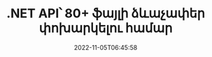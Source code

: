 ---
############################# Static ############################
layout: "product"
date: 2022-11-05T06:45:58
draft: false

product: "Conversion"
product_tag: "conversion"
platform: .NET
platform_tag: net

############################# Head ############################
head_title: "C# .NET Document Conversion API | Փոխակերպեք PDF Word Excel PPTX HTML պատկերներ"
head_description: "C# .NET Document Conversion API: Փոխակերպեք PDF Word DOC DOCX, Excel աղյուսակներ PPT PPTX, HTML, PSD, MPT MPP, էլփոստի MSG EMLX, AutoCAD և պատկերի ֆայլերի ձևաչափեր:"

############################# Header ############################
title: ".NET API՝ 80+ ֆայլի ձևաչափեր փոխարկելու համար"
description: "Պարզ API՝ փաստաթղթերի և պատկերների փոխակերպման գործառույթները .NET հավելվածներում ինտեգրելու համար՝ առանց որևէ արտաքին ծրագրաշարի տեղադրման:"
button:
    enable: true
    icon: "fas fa-arrow-down"
    label: "Ներբեռնեք անվճար փորձաշրջան"
    link: "https://downloads.groupdocs.com/conversion/net"

############################# SubMenu ############################
submenu:
    enable: true
    
    left:
        img_alt: "GroupDocs.Conversion for .NET"
        image: "https://www.groupdocs.cloud/templates/groupdocs/images/product-logos/groupdocs-conversion-net.png"
        product: "GroupDocs.Conversion"
        platform: ".NET"

    middle:
        button:
            # button loop
            - link: "#overview"
              text: "Ընդհանուր ակնարկ"

            # button loop
            - link: "#features"
              text: "Հատկություններ"

            # button loop
            - link: "#support"
              text: "Աջակցություն"

            # button loop
            - link: "https://products.groupdocs.app/conversion"
              text: "Live Demo"

            # button loop
            - link: "https://purchase.groupdocs.com/pricing/conversion/net"
              text: "Գնագոյացում"

    right:
        link_download: "https://downloads.groupdocs.com/conversion"
        link_learn: "https://docs.groupdocs.com/conversion/net/"
        link_buy: "https://purchase.groupdocs.com"

############################# Overview ############################
overview:
    enable: true
    content: |
      GroupDocs.Conversion for .NET-ն առաջարկում է API-ների պարզ հավաքածու՝ ծրագրավորողներին հնարավորություն տալով ստեղծել փաստաթղթերի փոխակերպման հզոր հավելվածներ C#-ում, ASP.NET-ում և .NET-ին առնչվող այլ տեխնոլոգիաներում: GroupDocs.Conversion for .NET API-ն ապահովում է ֆայլերի փոխակերպման արագ, արդյունավետ և հուսալի լուծում ձեր վերջնական օգտագործողներին: Այն աջակցում է ճշգրիտ փոխակերպումների կատարմանը բոլոր հայտնի բիզնես փաստաթղթերի ձևաչափերում, ներառյալ՝ PDF, HTML, Email, Microsoft Word փաստաթղթեր, Excel աղյուսակներ, PowerPoint շնորհանդեսներ, Project, Photoshop, CorelDraw, AutoCAD, դիագրամներ, պատկերային պատկերների ձևաչափեր և շատ ավելին: Փաստաթղթերի փոխարկիչի գրադարանն ինքնաբերաբար հայտնաբերում է սկզբնական փաստաթղթի ձևաչափը և ձեզ հնարավորություն է տալիս ամբողջ փաստաթուղթը կամ կոնկրետ էջերը փոխակերպելու ցանկալի ելքային ձևաչափին: Ավելի հեշտ է փոխարինել բացակայող տառատեսակները նախընտրած տառատեսակներով և ավելացնել տեքստի կամ պատկերի ջրանիշներ ցանկացած փաստաթղթի էջում:

      GroupDocs.Conversion for .NET-ը կարող է օգտագործվել ցանկացած մշակման միջավայրում ծրագրեր մշակելու համար, որոնք ուղղված են .NET հարթակին: Այն համատեղելի է .NET-ի վրա հիմնված բոլոր լեզուների հետ և աջակցում է հայտնի օպերացիոն համակարգերին (Windows, Linux, MacOS), որտեղ կարող են տեղադրվել Mono կամ .NET Frameworks (ներառյալ .NET Core):
    tabs:
      enable: true
      
      ## TAB ONE ##
      tab_one:
        description: |
          Ստորև ներկայացված է GroupDocs.Conversion for .NET-ի ակնարկ.
        
        right:
          enable: true
          icon: "fab fa-html5"
          title: "Ընդհանուր ակնարկ"
          content: |
            * Ֆայլի տիպի ավտոմատ հայտնաբերում
            * Փոխակերպել փաստաթղթերը
            * Փոխակերպել ներկայացումները
            * Փոխարկել աղյուսակները
            * Փոխակերպեք ռաստերային պատկերները
            * Փոխարկել PDF փաստաթղթերը
            * Փոխակերպել այլ ձևաչափեր
            * Կիրառել ջրի մակարդակի նշագիծ
            * Նշեք ֆայլի գաղտնաբառը
            * Անհատականացրեք փոխակերպումը

      ## TAB TWO ##
      tab_two:
        description: |
          GroupDocs.Conversion for .NET-ն աջակցում է փոխակերպմանը բոլոր հայտնի և սովորաբար օգտագործվող [փաստաթղթի ֆայլերի ձևաչափերի] միջև (https://docs.groupdocs.com/conversion/net/supported-document-formats/):

        left:
          enable: true
          table:
            # table loop
            - title: "Փոխարկել From:"
              content: |
                * **Փաստաթղթեր**՝ DOC, DOCX, DOCM, DOT, DOTX, DOTM, RTF, TXT, ODT, OTT
                * **Աղյուսակներ**՝ XLS, XLSX, XLSM, XLSB, CSV, XLS2003, ODS, TSV, XLT, XLTX, XLTM, XLAM, FODS, SXC
                * **Ներկայացումներ**՝ PPT, PPTX, PPS, PPSX, ODP, POT, POTX, POTM, PPTM, PPSM, FODP
                * **Պատկեր **՝ TIF, TIFF, JPG, JPEG, PNG, GIF, BMP, ICO, DIB, JPC, JPEG-LS, JPEG2000
                * **Դյուրակիր **՝ PDF, XPS, OXPS, EPUB
                * **HTML**՝ HTM, HTML, MHTML
                * **Մետաֆայլեր**՝ EMZ, WMZ
                * **PhotoShop**՝ PSD
                * **Նախագիծ**՝ MPP, MPT, MPX
                * ** Outlook **: PST, OST
                * **Էլփոստ **՝ MSG, EML, EMLX
                * **Դիագրամներ**՝ VSD, VSDX, VSDM, VSS, VSSM, VST, VSTM, VSX, VTX, VDW, VDX, SVG, SVGZ
                * **AutoCAD**՝ DXF, DWG, DWF, STL, IFC, DWT
                * ** PostScript **: EPS, PS, PSL, CGM
                * **CorelDRAW**՝ CDR, CMX
                * **Այլ **՝ VCF, PLT, LGS, OTG, MD, AI, LOG

        right:
          enable: true
          table:
            # table loop
            - title: "Փոխարկել:"
              content: |
                * **Փաստաթղթեր**՝ DOC, DOCX, DOCM, DOT, DOTX, DOTM, RTF, TXT, ODT, OTT
                * **Աղյուսակներ**՝ XLS, XLSX, XLSM, XLSB, CSV, XLS2003, TSV, XLTX, ODS, XLAM, FODS, DIF, SXC
                * **Ներկայացումներ**՝ PPT, PPTX, PPS, PPSX, ODP, POTX, POTM, PPTM, PPSM, FODP
                * **Պատկեր **՝ TIF, TIFF, JPG, JPEG, PNG, GIF, BMP, ICO, JPEG2000
                * **Մետաֆայլեր**՝ EMF, WMF, EMZ, WMZ
                * **Դիագրամներ**՝ SVGZ
                * **Դյուրակիր **՝ PDF, XPS
                * **HTML**՝ HTM, HTML, MHTML
                * **Այլ**՝ MD

      ## TAB THREE ##
      tab_three:
        description: |
          GroupDocs.Conversion for .NET-ն աջակցում է հետևյալ օպերացիոն համակարգերի, շրջանակների և փաթեթների կառավարիչներին.
      
        left:
          enable: true
          table:
            # table loop
            - icon: "fab fa-windows"
              title: "Օպերացիոն համակարգեր"
              content: |
                Windows Desktop, Windows Server, Windows Azure, Linux, MacOS

            # table loop
            - icon: "fas fa-code"
              title: "Աջակցվող շրջանակներ"
              content: |
                Frameworks: .NET Framework, .NET Standard, .NET Core, Mono

        right:
          enable: true
          table:
            # table loop
            - icon: "fas fa-box"
              title: "Փաթեթի կառավարիչ"
              content: |
                Nuget

            # table loop
            - icon: "fas fa-tools"
              title: "Փաթեթի կառավարիչ"
              content: |
                Microsoft Visual Studio, Xamarin, MonoDevelop

############################# Features ############################
features:
    enable: true
    title: "GroupDocs.Conversion for .NET Առանձնահատկություններ"

    feature:
      # feature loop
      - icon: "fas fa-copy"
        content: "Հեշտ ինտեգրում և չափված լիցենզավորում"

      # feature loop
      - icon: "fas fa-eye"
        content: "Բառերի, սլայդների կամ բջիջների վերածելիս սահմանեք խոշորացման կանխադրված տարբերակը"

      # feature loop
      - icon: "fas fa-bolt"
        content: "Փոխակերպել բոլոր հայտնի ռաստերային պատկերների ձևաչափերից և վերագրել պատկերի DPI, բարձրություն և լայնություն"
      
      # feature loop
      - icon: "fas fa-file-powerpoint"
        content: "Փոխարկել PDF-ը և պատկերը մոխրագույնի և գծայինացնել PDF փաստաթուղթը համացանցի համար"

      # feature loop
      - icon: "fas fa-code"
        content: "Նշեք էջանիշի մակարդակը, վերնագրի մակարդակը և ընդլայնված մակարդակը Word-ի PDF/XPS-ի փոխակերպման մեջ"

      # feature loop
      - icon: "fas fa-cloud"
        content: "Կազմաձևեք և տեղադրեք ջրանիշը փոխարկված փաստաթղթում որպես ֆոն՝ տեքստի հետևում ցուցադրելու համար"

      # feature loop
      - icon: "fas fa-remove-format"
        content: "Էլեկտրոնային փոստի վերնագրի ցուցադրում Էլփոստից փոխակերպման ժամանակ"

      # feature loop
      - icon: "fas fa-comment-slash"
        content: "Սահմանեք հատուկ տառատեսակների գրացուցակներ և բացահայտորեն բեռնեք/փոխարինեք տառատեսակը փաստաթղթի փոխարկման ժամանակ"

      # feature loop
      - icon: "fas fa-location-arrow"
        content: "Սահմանեք կանխադրված տառատեսակը փաստաթղթերի, սլայդների և աղյուսակների փոխակերպման համար բացակայող տառատեսակները փոխարինելու համար"

      # feature loop
      - icon: "fas fa-border-all"
        content: ""

      # feature loop
      - icon: "fas fa-wrench"
        content: "Փոխակերպեք աղյուսակը Grid-գծերով և վերափոխման ընթացքում հեռացրեք մեկնաբանությունները սլայդներից"

      # feature loop
      - icon: "fas fa-columns"
        content: "Փոխակերպել հատուկ փաստաթղթի էջերը որպես PDF ձևաչափ և փոխարկել հատուկ բջիջների տիրույթը աղյուսակներում"

      # feature loop
      - icon: "fas fa-file-word"
        content: "Ցույց տալ թաքնված թերթերը և բաց թողնել դատարկ տողերն ու սյունակները աղյուսակները փոխակերպելիս"

      # feature loop
      - icon: "fas fa-envelope"
        content: "Հաշվեք փաստաթղթի ընդհանուր էջերը և գաղտնաբառ սահմանեք անպաշտպան փաստաթղթի փոխարկման ընթացքում"

      # feature loop
      - icon: "fas fa-print"
        content: "Անոտացիաները և ներկառուցված ֆայլերը PDF-ից հեռացնելու տարբերակ"

      # feature loop
      - icon: "fas fa-file-archive"
        content: "Ստեղծեք HTML 5-ին համապատասխան նշագրում HTML-ի վերածելիս"

      # feature loop
      - icon: "fas fa-lock"
        content: "Ավտոմատ հայտնաբերել աղբյուրի տեսակը և վերադարձնել բոլոր հնարավոր փոխարկումները հոսքից փոխակերպելիս"

      # feature loop
      - icon: "fas fa-file-code"
        content: "Յուրաքանչյուր էջ առանձին հոսքով վերադարձնելու ունակություն՝ PDF կամ HTML-ի փոխարկելու ժամանակ"
      
      # feature loop
      - icon: "fas fa-fill-drip"
        content: "Ցույց տալ/թաքցնել նշագրումը, մեկնաբանությունները և հետևել փոփոխություններին Word-ից փոխակերպելիս"

      # feature loop
      - icon: "fas fa-file-excel"
        content: "DOCX-ի փոխարկում Tiff G3-ի ստվերային տարբերակով"

      # feature loop
      - icon: "fas fa-heading"
        content: "Փոխակերպեք հատուկ դասավորությունները CAD փաստաթղթից փոխակերպելիս"

      # feature loop
      - icon: "fas fa-project-diagram"
        content: "Ավտոմատ անվանումը, երբ փոխակերպված փաստաթուղթը ֆայլ է պահվում"

      # feature loop
      - icon: "fas fa-cube"
        content: "API-ի օգտագործման հիման վրա հաշվառված լիցենզավորումը աջակցվում է վճարման համար"

      # feature loop
      - icon: "fab fa-uncharted"
        content: "Դիագրամները փոխարկեք բառի մշակման ֆայլերի ձևաչափերի"
      
      # feature loop
      - icon: "fab fa-uncharted"
        content: "Ավելացրեք էջի համարներ HTML-ը Wordprocessing փաստաթղթի վերածելիս"

      # feature loop
      - icon: "fab fa-uncharted"
        content: "Փոխակերպեք XML փաստաթղթերը ցանկացած ձևաչափի առանց փոխակերպման"

      # feature loop
      - icon: "fab fa-uncharted"
        content: "Դիտեք ֆայլերի փոխակերպման առաջընթացը (Սկիզբ, ավարտ) անմիջապես հաճախորդի կողմից տեղադրված հավելվածից"

    more_feature:
      # more_feature_loop
      - title: "Հեշտությամբ փոխակերպեք փաստաթղթերի ձևաչափերը"
        content: |
          Օգտագործելով GroupDocs.Conversion for .NET-ը, փաստաթղթերի ֆայլի ձևաչափը փոխակերպելը շատ հեշտ է: Հետևյալ օրինակը ցույց է տալիս, թե ինչպես փոխարկել PDF ֆայլը DOC ֆայլի՝ օգտագործելով C#.  
            
          {features.more_feature.step1} 
          {features.more_feature.step2} 
          {features.more_feature.step3} 
            
          ```csharp    
           // Բեռնել սկզբնաղբյուր ֆայլը DOCX փոխակերպման համար
          var converter = new GroupDocs.Conversion.Converter("input.docx");
          // Պատրաստել փոխակերպման տարբերակները թիրախային ձևաչափի համար PDF
          var convertOptions = converter.GetPossibleConversions()["pdf"].ConvertOptions;
          // Փոխարկել PDF ձևաչափի
          converter.Convert("output.pdf", convertOptions);
          ```
            
      # more_feature_loop
      - title: "Փոխակերպում պատկերի ձևաչափերի"
        content: "GroupDocs.Conversion for .NET-ը կարող է օգտագործվել ցանկացած մշակման միջավայրում ծրագրեր մշակելու համար, որոնք ուղղված են .NET հարթակին: Այն համատեղելի է .NET-ի վրա հիմնված բոլոր լեզուների հետ և աջակցում է հայտնի օպերացիոն համակարգերին (Windows, Linux, MacOS), որտեղ կարող են տեղադրվել Mono կամ .NET Frameworks (ներառյալ .NET Core):"

      # more_feature_loop
      - title: "Աջակցում է PDF ձևաչափի տարբեր տեսակների"
        content: |
          GroupDocs.Conversion for .NET API-ն աջակցում է փաստաթղթերի փոխակերպումը հետևյալ PDF տեսակների/ձևաչափերի.  
            
          * PdfA_1A
          * PdfA_1B
          * PdfA_2A
          * PdfA_3A
          * PdfA_2B
          * PdfA_2U
          * PdfA_3B
          * PdfA_3U
          * v1_3
          * v1_4
          * v1_5
          * v1_6
          * v1_7
          * PdfX_1A
          * PdfX3

############################# Support ############################
support:
    enable: true

############################# Solutions ############################
solutions:
    enable: true
    title: "GroupDocs.Conversion-ն առաջարկում է փաստաթղթերի փոխակերպման API-ներ մշակման այլ հայտնի միջավայրերի համար"

    solution:
        # solution loop
        - img_alt: "GroupDocs.Conversion Java-ի համար"
          image: "https://www.groupdocs.cloud/templates/groupdocs/images/product-logos/groupdocs-conversion-java.png"
          product: "GroupDocs.Conversion"
          platform: "Java"
          link: "/փոխակերպում/java/"

############################# Back to top ###############################
back_to_top:
  enable: true
---